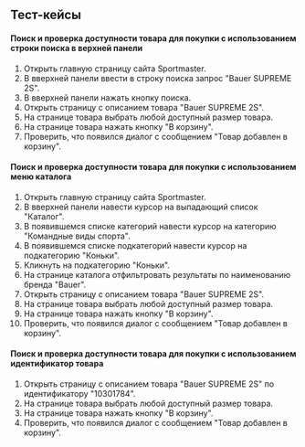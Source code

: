 ## **Тест-кейсы**
#### **Поиск и проверка доступности товара для покупки с использованием строки поиска в верхней панели**
1. Открыть главную страницу сайта Sportmaster.
2. В вверхней панели ввести в строку поиска запрос "Bauer SUPREME 2S".
3. В вверхней панели нажать кнопку поиска.
4. Открыть страницу с описанием товара "Bauer SUPREME 2S".
5. На странице товара выбрать любой доступный размер товара.
6. На странице товара нажать кнопку "В корзину".
7. Проверить, что появился диалог с сообщением "Товар добавлен в корзину".

#### **Поиск и проверка доступности товара для покупки с использованием меню каталога**
1. Открыть главную страницу сайта Sportmaster.
2. В вверхней панели навести курсор на выпадающий список "Каталог".
3. В появившемся списке категорий навести курсор на категорию "Командные виды спорта".
4. В появившемся списке подкатегорий навести курсор на подкатегорию "Коньки".
5. Кликнуть на подкатегорию "Коньки".
6. На странице каталога отфильтровать результаты по наименованию бренда "Bauer".
7. Открыть страницу с описанием товара "Bauer SUPREME 2S".
8. На странице товара выбрать любой доступный размер товара.
9. На странице товара нажать кнопку "В корзину".
10. Проверить, что появился диалог с сообщением "Товар добавлен в корзину".

#### **Поиск и проверка доступности товара для покупки с использованием идентификатор товара**
1. Открыть страницу с описанием товара "Bauer SUPREME 2S" по идентификатору "10301784".
2. На странице товара выбрать любой доступный размер товара.
3. На странице товара нажать кнопку "В корзину".
4. Проверить, что появился диалог с сообщением "Товар добавлен в корзину".